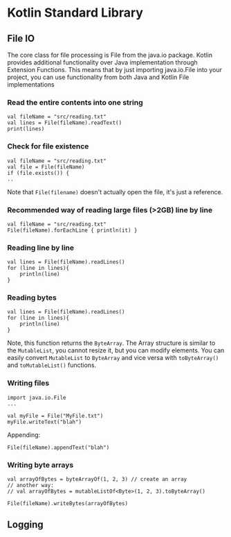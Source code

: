 # Kotlin Standard Library

## File IO

The core class for file processing is File from the java.io package. Kotlin provides additional functionality over Java implementation through Extension Functions. This means that by just importing java.io.File into your project, you can use functionality from both Java and Kotlin File implementations

### Read the entire contents into one string

```
val fileName = "src/reading.txt"
val lines = File(fileName).readText()
print(lines)
```


### Check for file existence

```
val fileName = "src/reading.txt"
val file = File(fileName)
if (file.exists()) {
..
```

Note that `File(filename)` doesn't actually open the file, it's just a reference.

### Recommended way of reading large files (>2GB) line by line

```
val fileName = "src/reading.txt"
File(fileName).forEachLine { println(it) }
```



### Reading line by line

```
val lines = File(fileName).readLines()
for (line in lines){
    println(line)
} 
```
### Reading bytes

```
val lines = File(fileName).readLines()
for (line in lines){
    println(line)
} 
```

Note, this function returns the `ByteArray`. The Array structure is similar to the `MutableList`, you cannot resize it, but you can modify elements. You can easily convert `MutableList` to `ByteArray` and vice versa with `toByteArray()` and `toMutableList()` functions.

### Writing files

```
import java.io.File
...

val myFile = File("MyFile.txt")
myFile.writeText("blah")
```

Appending:

```
File(fileName).appendText("blah")
```

### Writing byte arrays

```
val arrayOfBytes = byteArrayOf(1, 2, 3) // create an array
// another way:
// val arrayOfBytes = mutableListOf<Byte>(1, 2, 3).toByteArray() 

File(fileName).writeBytes(arrayOfBytes)
```


## Logging



